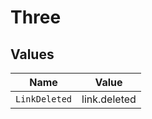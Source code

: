 # Three


## Values

| Name          | Value         |
| ------------- | ------------- |
| `LinkDeleted` | link.deleted  |